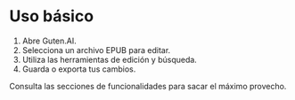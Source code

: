 # Uso básico

1. Abre Guten.AI.
2. Selecciona un archivo EPUB para editar.
3. Utiliza las herramientas de edición y búsqueda.
4. Guarda o exporta tus cambios.

Consulta las secciones de funcionalidades para sacar el máximo provecho.
